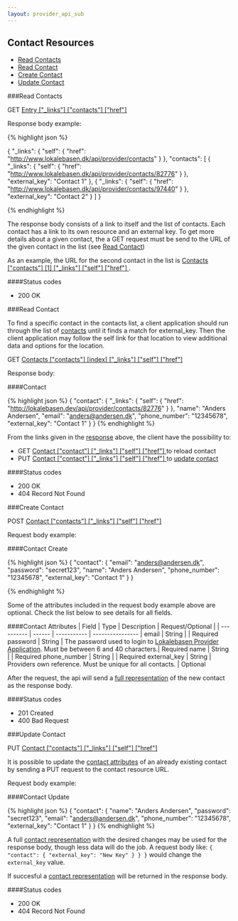 ```yaml
---
layout: provider_api_sub
---
```

## Contact Resources

* [Read Contacts](#read_contacts)
* [Read Contact](#read_contact)
* [Create Contact](#create_contact)
* [Update Contact](#update_contact)

###<a id="read_contacts">Read Contacts</a>

GET [Entry \["_links"\] \["contacts"\] \["href"\] ](/provider_api.html#entry_locations)

Response body example:

{% highlight json %}

{
    "_links": {
        "self": {
            "href": "http://www.lokalebasen.dk/api/provider/contacts"
        }
    },
    "contacts": [
        {
            "_links": {
                "self": {
                    "href": "http://www.lokalebasen.dk/api/provider/contacts/82776"
                }
            },
            "external_key": "Contact 1"
        },
        {
            "_links": {
                "self": {
                    "href": "http://www.lokalebasen.dk/api/provider/contacts/97440"
                }
            },
            "external_key": "Contact 2"
        }
    ]
}

{% endhighlight %}

The response body consists of a link to itself and the list of contacts. Each contact has a link to its own resource and an external key. To get more details about a given contact, the a GET request must be send to the URL of the given contact in the list (see [Read Contact](#read_contact))

As an example, the URL for the second contact in the list is [ Contacts \["contacts"\] \[1\] \["_links"\] \["self"\] \["href"\] ](#read_contacts).

####Status codes
* 200 OK




###<a id="read_contact">Read Contact</a>

To find a specific contact in the contacts list, a client application should
run through the list of [contacts](#contact_list) until it finds a match
for external_key. Then the client application may follow the self link for
that location to view additional data and options for the location.

GET [ Contacts \["contacts"\] \[index\] \["_links"\] \["self"\] \["href"\] ](#contact_list)

Response body:

####<a id="contact">Contact</a>

{% highlight json %}
{
    "contact": {
        "_links": {
            "self": {
                "href": "http://lokalebasen.dev/api/provider/contacts/82776"
            }
        },
        "name": "Anders Andersen",
        "email": "anders@andersen.dk",
        "phone_number": "12345678",
        "external_key": "Contact 1"
    }
}
{% endhighlight %}

From the links given in the [response](#contact) above, the client have the possibility to:

* GET [ Contact \["contact"\] \["_links"\] \["self"\] \["href"\] ](#contact) to reload contact
* PUT [ Contact \["contact"\] \["_links"\] \["self"\] \["href"\] ](#contact) to [update contact](#update_contact)

####Status codes
* 200 OK
* 404 Record Not Found


###<a id="create_contact">Create Contact</a>

POST [ Contact \["contacts"\] \["_links"\] \["self"\] \["href"\] ](#contact_list)

Request body example:

####<a id="contact_create_request">Contact Create</a>


{% highlight json %}
{
    "contact": {
        "email": "anders@andersen.dk",
        "password": "secret123",
        "name": "Anders Andersen",
        "phone_number": "12345678",
        "external_key": "Contact 1"
    }
}

{% endhighlight %}

Some of the attributes included in the request body example above are optional.
Check the list below to see details for all fields.

####<a id="contact_attributes">Contact Attributes</a>
| Field      | Type   | Description | Request/Optional |
| ---------- | ------ | ----------- | ---------------- |
email        | String |             | Required
password     | String | The password used to login to [Lokalebasen Provider Application](http://www.lokalebasen.dk/login). Must be between 6 and 40 characters.| Required
name         | String |             | Required
phone_number | String |             | Required
external_key | String | Providers own reference. Must be unique for all contacts. | Optional

After the request, the api will send a [full representation](#contact) of the new contact as the response body.

####Status codes
* 201 Created
* 400 Bad Request



###<a id="update_contact">Update Contact</a>

PUT [ Contact \["contacts"\] \["_links"\] \["self"\] \["href"\] ](#contact)

It is possible to update the [contact attributes](#contact_attributes) of an already existing contact by sending a PUT request to the contact resource URL.

Request body example:

####<a id="contact_update">Contact Update</a>


{% highlight json %}
{
    "contact": {
        "name": "Anders Andersen",
        "password": "secret123",
        "email": "anders@andersen.dk",
        "phone_number": "12345678",
        "external_key": "Contact 1"
    }
}
{% endhighlight %}

A full [contact representation](#contact) with the desired changes may be
used for the response body, though less data will do the job.
A request body like: `{ "contact": { "external_key": "New Key" } } }` would
change the `external_key` value.

If succesful a [contact representation](#contact) will be returned in the
response body.

####Status codes
* 200 OK
* 404 Record Not Found
